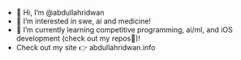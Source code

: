 - 👋 Hi, I’m @abdullahridwan
- 👀 I’m interested in swe, ai and medicine!
- 🌱 I’m currently learning competitive programming, ai/ml, and iOS development (check out my repos🙂)!
- Check out my site 👉 abdullahridwan.info


